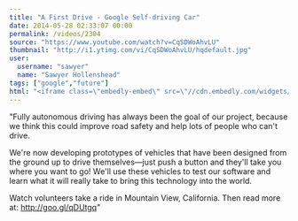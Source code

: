 ```yaml
---
title: "A First Drive - Google Self-driving Car"
date: 2014-05-28 02:33:07 00:00
permalink: /videos/2304
source: "https://www.youtube.com/watch?v=CqSDWoAhvLU"
thumbnail: "http://i1.ytimg.com/vi/CqSDWoAhvLU/hqdefault.jpg"
user:
  username: "sawyer"
  name: "Sawyer Hollenshead"
tags: ["google","future"]
html: "<iframe class=\"embedly-embed\" src=\"//cdn.embedly.com/widgets/media.html?src=http%3A%2F%2Fwww.youtube.com%2Fembed%2FCqSDWoAhvLU%3Fwmode%3Dtransparent%26feature%3Doembed&wmode=transparent&url=http%3A%2F%2Fwww.youtube.com%2Fwatch%3Fv%3DCqSDWoAhvLU&image=http%3A%2F%2Fi1.ytimg.com%2Fvi%2FCqSDWoAhvLU%2Fhqdefault.jpg&key=daaebf4d9cdd46779200162d0ca86e20&type=text%2Fhtml&schema=youtube\" width=\"854\" height=\"480\" scrolling=\"no\" frameborder=\"0\" allowfullscreen></iframe>"
---
```


"Fully autonomous driving has always been the goal of our project, because we think this could improve road safety and help lots of people who can't drive. 

We're now developing prototypes of vehicles that have been designed from the ground up to drive themselves—just push a button and they'll take you where you want to go! We'll use these vehicles to test our software and learn what it will really take to bring this technology into the world. 

Watch volunteers take a ride in Mountain View, California. Then read more at: http://goo.gl/qDUtgq"